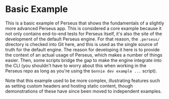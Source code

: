 # Basic Example

This is a basic example of Perseus that shows the fundamentals of a slightly more advanced Perseus app. This is considered a core example because it not only contains end-to-end tests for Perseus itself, it's also the site of the development of the default Perseus engine. For that reason, the `.perseus/` directory is checked into Git here, and this is used as the single source of truth for the default engine. The reason for developing it here is to provide the context of an actual usage of Perseus, which makes a number of things easier. Then, some scripts bridge the gap to make the engine integrate into the CLI (you shouldn't have to worry about this when working in the Perseus repo as long as you're using the `bonnie dev example ...` script).

Note that this example used to be more complex, illustrating features such as setting custom headers and hosting static content, though demonstrations of these have since been moved to independent examples.
